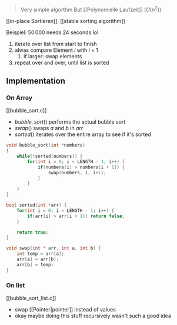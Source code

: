 > Very simple algorthm
> But [[Polynomielle Laufzeit]] ($O(n^2)$)


[[in-place Sortieren]], [[stable sorting algorithm]]

Beispiel: $50\,000$ needs 24 seconds lol

1) iterate over list from start to finish
2) alwas compare Element $i$ with $i+1$
	1) if larger: swap elements
3) repeat over and over, until list is sorted


## Implementation

### On Array
[[bubble_sort.c]]
- $bubble\_sort()$ performs the actual bubble sort
- $swap()$ swaps $a$ and $b$ in $arr$
- $sorted()$ iterates over the entire array to see if it's sorted

```c
void bubble_sort(int *numbers)
{
    while(!sorted(numbers)) {
        for(int i = 0; i < LENGTH - 1; i++) {
            if(numbers[i] > numbers[i + 1]) {
                swap(numbers, i, i+1);
            }
        }
    }
}

bool sorted(int *arr) {
    for(int i = 0; i < LENGTH - 1; i++) {
        if(arr[i] > arr[i + 1]) return false;
    }

    return true;
}

void swap(int * arr, int a, int b) {
    int temp = arr[a];
    arr[a] = arr[b];
    arr[b] = temp;
}
```

### On list
[[bubble_sort_list.c]]
- swap [[Pointer|pointer]] instead of values
- okay maybe doing this stuff recursively wasn't such a good idea


